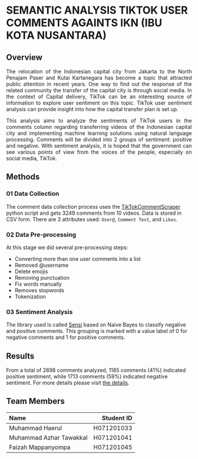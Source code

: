 # SEMANTIC ANALYSIS TIKTOK USER COMMENTS AGAINTS IKN (IBU KOTA NUSANTARA)

## Overview

<p align="justify">The relocation of the Indonesian capital city from Jakarta to the North Penajam Paser and Kutai Kartanegara has become a topic that attracted public attention in recent years. One way to find out the response of the related community the transfer of the capital city is through social media. In the context of Capital delivery, TikTok can be an interesting source of information to explore user sentiment on this topic. TikTok user sentiment analysis can provide insight into how the capital transfer plan is set up. 
</p>
<p align="justify">This analysis aims to analyze the sentiments of TikTok users in the comments column regarding transferring videos of the Indonesian capital city and implementing machine learning solutions using natural language processing. Comments will be divided into 2 groups of sentiment: positive and negative. With sentiment analysis, it is hoped that the government can see various points of view from the voices of the people, especially on social media, TikTok.</p>

## Methods

### 01 Data Collection

The comment data collection process uses the [TikTokCommentScraper][link-1] python script and gets 3249 comments from 10 videos. Data is stored in CSV form. There are 3 attributes used: `User@`, `Comment Text`, and `Likes`.

### 02 Data Pre-processing

At this stage we did several pre-processing steps:

- Converting more than one user comments into a list
- Removed @username
- Delete emojis
- Removing punctuation
- Fix words manually
- Removes stopwords
- Tokenization

### 03 Sentiment Analysis

The library used is called [Sensi][link-2] based on Naive Bayes to classify negative and positive comments. This grouping is marked with a value label of 0 for negative comments and 1 for positive comments.

## Results

From a total of 2898 comments analyzed, 1185 comments (41%) indicated positive sentiment, while 1713 comments (59%) indicated negative sentiment. For more details please visit [the details][link-3].

## Team Members

| Name                    | Student ID |
| :---------------------- | ---------: |
| Muhammad Haerul         | H071201033 |
| Muhammad Azhar Tawakkal | H071201041 |
| Faizah Mappanyompa      | H071201045 |

[link-1]: https://github.com/cubernetes/TikTokCommentScraper
[link-2]: https://github.com/GazDuckington/sensi
[link-3]: https://github.com/faizahmp/Semantic-Analysis-TikTok-User-Comments-Againts-IKN/blob/main/(Results)_Semantic_Analysis_TikTok_User_Comments_Againts_IKN.ipynb
